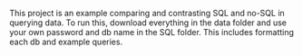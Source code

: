 This project is an example comparing and contrasting SQL and no-SQL in querying data. To run this, download everything in the data folder and use your own password and db name in the SQL folder. This includes formatting each db and example queries.
